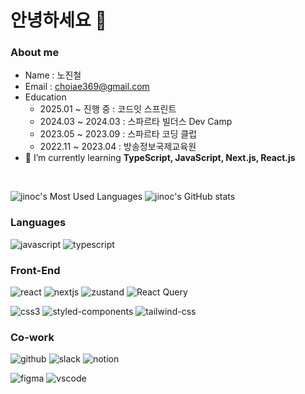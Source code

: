 # 안녕하세요 👋

### About me

- Name : 노진철
- Email : choiae369@gmail.com
- Education
  - 2025.01 ~ 진행 중 : 코드잇 스프린트
  - 2024.03 ~ 2024.03 : 스파르타 빌더스 Dev Camp
  - 2023.05 ~ 2023.09 : 스파르타 코딩 클럽
  - 2022.11 ~ 2023.04 : 방송정보국제교육원
- 🌱 I’m currently learning <b>TypeScript, JavaScript, Next.js, React.js</b>

<br>

![jinoc's Most Used Languages](https://github-readme-stats.vercel.app/api/top-langs/?username=kittellee&langs_count=12&layout=compact&theme=onedark)
![jinoc's GitHub stats](https://github-readme-stats.vercel.app/api?username=jinoc-git)

### Languages

![javascript](https://img.shields.io/badge/Javascript-F7DF1E?style=flat&logo=javascript&logoColor=white)
![typescript](https://img.shields.io/badge/Typescript-3178C6?style=flat&logo=typescript&logoColor=white)

### Front-End

![react](https://img.shields.io/badge/React-20232A?style=flat&logo=react&logoColor=61DAFB)
![nextjs](https://img.shields.io/badge/Next.js-000000?style=flat&logo=nextdotjs&logoColor=white)
![zustand](https://img.shields.io/badge/Zustand-54273B?style=flat&logo=&logoColor=white)
![React Query](https://img.shields.io/badge/React_Query-FF4154?style=flat&logo=reactquery&logoColor=white)
<br/>

![css3](https://img.shields.io/badge/CSS3-F43059.svg?&?style=flat&logo=CSS3&logoColor=white)
![styled-components](https://img.shields.io/badge/StyledComponents-DB7093?style=flat&logo=styledcomponents&logoColor=white)
![tailwind-css](https://img.shields.io/badge/TailwindCSS-38B2AC?style=flat&logo=tailwind-css&logoColor=white)

### Co-work

![github](https://img.shields.io/badge/GitHub-181717?style=flat&logo=GitHub&logoColor=white)
![slack](https://img.shields.io/badge/slack-4A154B?style=flat&logo=slack&logoColor=white)
![notion](https://img.shields.io/badge/Notion-000000?style=flat&logo=notion&logoColor=white)
<br/>

![figma](https://img.shields.io/badge/Figma-000000?style=flat&logo=figma&logoColor=white)
![vscode](https://img.shields.io/badge/Visual_Studio_Code-007ACC?style=flat&logo=visualstudiocode&logoColor=white)
